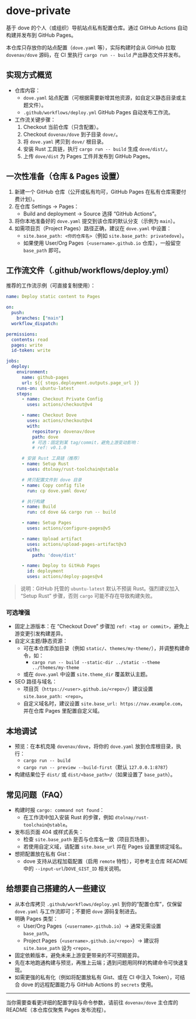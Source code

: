 # dove-private

基于 dove 的个人（或组织）导航站点私有配置仓库。通过 GitHub Actions 自动构建并发布到 GitHub Pages。

本仓库只存放你的站点配置（`dove.yaml` 等），实际构建时会从 GitHub 拉取 `dovenav/dove` 源码，在 CI 里执行 `cargo run -- build` 产出静态文件并发布。

## 实现方式概览

- 仓库内容：
  - `dove.yaml` 站点配置（可根据需要新增其他资源，如自定义静态目录或主题文件）。
  - `.github/workflows/deploy.yml` GitHub Pages 自动发布工作流。
- 工作流关键步骤：
  1) Checkout 当前仓库（只含配置）。
  2) Checkout `dovenav/dove` 到子目录 `dove/`。
  3) 将 `dove.yaml` 拷贝到 `dove/` 根目录。
  4) 安装 Rust 工具链，执行 `cargo run -- build` 生成 `dove/dist/`。
  5) 上传 `dove/dist` 为 Pages 工件并发布到 GitHub Pages。

## 一次性准备（仓库 & Pages 设置）

1) 新建一个 GitHub 仓库（公开或私有均可，GitHub Pages 在私有仓库需要付费计划）。
2) 在仓库 Settings → Pages：
   - Build and deployment → Source 选择 “GitHub Actions”。
3) 将你本地准备好的 `dove.yaml` 提交到该仓库的默认分支（示例为 `main`）。
4) 如需项目页（Project Pages）路径正确，建议在 `dove.yaml` 中设置：
   - `site.base_path: <你的仓库名>`（例如 `site.base_path: privatedove`）。
   - 如果使用 User/Org Pages（`<username>.github.io` 仓库），一般留空 `base_path` 即可。

## 工作流文件（.github/workflows/deploy.yml）

推荐的工作流示例（可直接复制使用）：

```yaml
name: Deploy static content to Pages

on:
  push:
    branches: ["main"]
  workflow_dispatch:

permissions:
  contents: read
  pages: write
  id-token: write

jobs:
  deploy:
    environment:
      name: github-pages
      url: ${{ steps.deployment.outputs.page_url }}
    runs-on: ubuntu-latest
    steps:
      - name: Checkout Private Config
        uses: actions/checkout@v4

      - name: Checkout Dove
        uses: actions/checkout@v4
        with:
          repository: dovenav/dove
          path: dove
          # 可选：固定到某 tag/commit，避免上游变动影响：
          # ref: v0.1.0

      # 安装 Rust 工具链（推荐）
      - name: Setup Rust
        uses: dtolnay/rust-toolchain@stable

      # 拷贝配置文件到 dove 目录
      - name: Copy config file
        run: cp dove.yaml dove/

      # 执行构建
      - name: Build
        run: cd dove && cargo run -- build

      - name: Setup Pages
        uses: actions/configure-pages@v5

      - name: Upload artifact
        uses: actions/upload-pages-artifact@v3
        with:
          path: 'dove/dist'

      - name: Deploy to GitHub Pages
        id: deployment
        uses: actions/deploy-pages@v4
```

> 说明：GitHub 托管的 `ubuntu-latest` 默认不预装 Rust。强烈建议加入 “Setup Rust” 步骤，否则 `cargo` 可能不存在导致构建失败。

### 可选增强

- 固定上游版本：在 “Checkout Dove” 步骤加 `ref: <tag or commit>`，避免上游变更引发构建差异。
- 自定义主题/静态资源：
  - 可在本仓库添加目录（例如 `static/`、`themes/my-theme/`），并调整构建命令，如：
    - `cargo run -- build --static-dir ../static --theme ../themes/my-theme`
  - 或在 `dove.yaml` 中设置 `site.theme_dir` 覆盖默认主题。
- SEO 路径与域名：
  - 项目页（`https://<user>.github.io/<repo>/`）建议设置 `site.base_path: <repo>`。
  - 自定义域名时，建议设置 `site.base_url: https://nav.example.com`，并在仓库 Pages 里配置自定义域。

## 本地调试

- 预览：在本机克隆 `dovenav/dove`，将你的 `dove.yaml` 放到仓库根目录，执行：
  - `cargo run -- build`
  - `cargo run -- preview --build-first`（默认 `127.0.0.1:8787`）
- 构建结果位于 `dist/` 或 `dist/<base_path>/`（如果设置了 `base_path`）。

## 常见问题（FAQ）

- 构建时报 `cargo: command not found`：
  - 在工作流中加入安装 Rust 的步骤，例如 `dtolnay/rust-toolchain@stable`。
- 发布后页面 404 或样式丢失：
  - 检查 `site.base_path` 是否与仓库名一致（项目页场景）。
  - 若使用自定义域，请配置 `site.base_url` 并在 Pages 设置里绑定域名。
- 想把配置放在私有 Gist：
  - dove 支持从远程加载配置（启用 `remote` 特性），可参考主仓库 README 中的 `--input-url`/`DOVE_GIST_ID` 相关说明。

## 给想要自己搭建的人一些建议

- 从本仓库拷贝 `.github/workflows/deploy.yml` 到你的“配置仓库”，仅保留 `dove.yaml` 与工作流即可；不要把 `dove` 源码复制进去。
- 明确 Pages 类型：
  - User/Org Pages（`<username>.github.io`）→ 通常无需设置 `base_path`。
  - Project Pages（`<username>.github.io/<repo>`）→ 建议将 `site.base_path` 设为 `<repo>`。
- 固定依赖版本，避免未来上游变更带来的不可预期差异。
- 先在本地跑通构建与预览，再推上云端；遇到问题用同样的构建命令可快速复现。
- 如需更强的私有化（例如将配置放私有 Gist、或在 CI 中注入 Token），可结合 dove 的远程配置能力与 GitHub Actions 的 `secrets` 使用。

---

当你需要查看更详细的配置字段与命令参数，请前往 `dovenav/dove` 主仓库的 README（本仓库仅聚焦 Pages 发布流程）。
